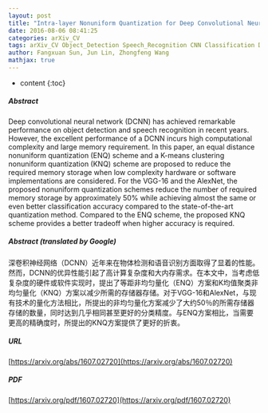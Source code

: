 ```yaml
---
layout: post
title: "Intra-layer Nonuniform Quantization for Deep Convolutional Neural Network"
date: 2016-08-06 08:41:25
categories: arXiv_CV
tags: arXiv_CV Object_Detection Speech_Recognition CNN Classification Detection Recognition
author: Fangxuan Sun, Jun Lin, Zhongfeng Wang
mathjax: true
---
```


* content
{:toc}

##### Abstract
Deep convolutional neural network (DCNN) has achieved remarkable performance on object detection and speech recognition in recent years. However, the excellent performance of a DCNN incurs high computational complexity and large memory requirement. In this paper, an equal distance nonuniform quantization (ENQ) scheme and a K-means clustering nonuniform quantization (KNQ) scheme are proposed to reduce the required memory storage when low complexity hardware or software implementations are considered. For the VGG-16 and the AlexNet, the proposed nonuniform quantization schemes reduce the number of required memory storage by approximately 50\% while achieving almost the same or even better classification accuracy compared to the state-of-the-art quantization method. Compared to the ENQ scheme, the proposed KNQ scheme provides a better tradeoff when higher accuracy is required.

##### Abstract (translated by Google)
深卷积神经网络（DCNN）近年来在物体检测和语音识别方面取得了显着的性能。然而，DCNN的优异性能引起了高计算复杂度和大内存需求。在本文中，当考虑低复杂度的硬件或软件实现时，提出了等距非均匀量化（ENQ）方案和K均值聚类非均匀量化（KNQ）方案以减少所需的存储器存储。对于VGG-16和AlexNet，与现有技术的量化方法相比，所提出的非均匀量化方案减少了大约50％的所需存储器存储的数量，同时达到几乎相同甚至更好的分类精度。与ENQ方案相比，当需要更高的精确度时，所提出的KNQ方案提供了更好的折衷。

##### URL
[https://arxiv.org/abs/1607.02720](https://arxiv.org/abs/1607.02720)

##### PDF
[https://arxiv.org/pdf/1607.02720](https://arxiv.org/pdf/1607.02720)

